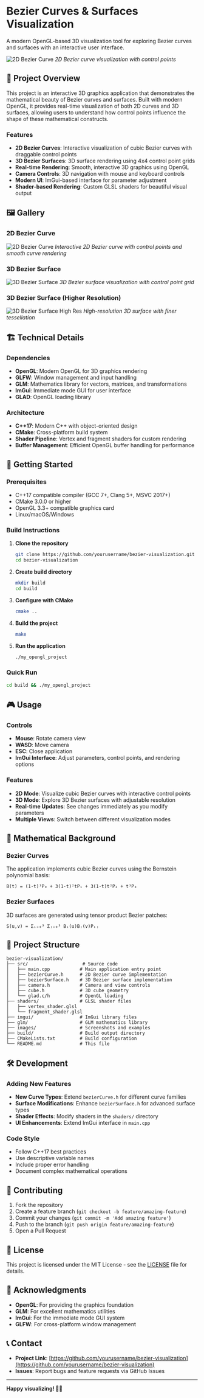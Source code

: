 # Bezier Curves & Surfaces Visualization

A modern OpenGL-based 3D visualization tool for exploring Bezier curves and surfaces with an interactive user interface.

![2D Bezier Curve](images/bezier2D.png)
*2D Bezier curve visualization with control points*

## 🎯 Project Overview

This project is an interactive 3D graphics application that demonstrates the mathematical beauty of Bezier curves and surfaces. Built with modern OpenGL, it provides real-time visualization of both 2D curves and 3D surfaces, allowing users to understand how control points influence the shape of these mathematical constructs.

### Features

- **2D Bezier Curves**: Interactive visualization of cubic Bezier curves with draggable control points
- **3D Bezier Surfaces**: 3D surface rendering using 4x4 control point grids
- **Real-time Rendering**: Smooth, interactive 3D graphics using OpenGL
- **Camera Controls**: 3D navigation with mouse and keyboard controls
- **Modern UI**: ImGui-based interface for parameter adjustment
- **Shader-based Rendering**: Custom GLSL shaders for beautiful visual output

## 🖼️ Gallery

### 2D Bezier Curve
![2D Bezier Curve](images/bezier2D.png)
*Interactive 2D Bezier curve with control points and smooth curve rendering*

### 3D Bezier Surface
![3D Bezier Surface](images/bezier3D.png)
*3D Bezier surface visualization with control point grid*

### 3D Bezier Surface (Higher Resolution)
![3D Bezier Surface High Res](images/bezier3D_bigger_step.png)
*High-resolution 3D surface with finer tessellation*

## 🏗️ Technical Details

### Dependencies
- **OpenGL**: Modern OpenGL for 3D graphics rendering
- **GLFW**: Window management and input handling
- **GLM**: Mathematics library for vectors, matrices, and transformations
- **ImGui**: Immediate mode GUI for user interface
- **GLAD**: OpenGL loading library

### Architecture
- **C++17**: Modern C++ with object-oriented design
- **CMake**: Cross-platform build system
- **Shader Pipeline**: Vertex and fragment shaders for custom rendering
- **Buffer Management**: Efficient OpenGL buffer handling for performance

## 🚀 Getting Started

### Prerequisites
- C++17 compatible compiler (GCC 7+, Clang 5+, MSVC 2017+)
- CMake 3.0.0 or higher
- OpenGL 3.3+ compatible graphics card
- Linux/macOS/Windows

### Build Instructions

1. **Clone the repository**
   ```bash
   git clone https://github.com/yourusername/bezier-visualization.git
   cd bezier-visualization
   ```

2. **Create build directory**
   ```bash
   mkdir build
   cd build
   ```

3. **Configure with CMake**
   ```bash
   cmake ..
   ```

4. **Build the project**
   ```bash
   make
   ```

5. **Run the application**
   ```bash
   ./my_opengl_project
   ```

### Quick Run
```bash
cd build && ./my_opengl_project
```

## 🎮 Usage

### Controls
- **Mouse**: Rotate camera view
- **WASD**: Move camera
- **ESC**: Close application
- **ImGui Interface**: Adjust parameters, control points, and rendering options

### Features
- **2D Mode**: Visualize cubic Bezier curves with interactive control points
- **3D Mode**: Explore 3D Bezier surfaces with adjustable resolution
- **Real-time Updates**: See changes immediately as you modify parameters
- **Multiple Views**: Switch between different visualization modes

## 🔬 Mathematical Background

### Bezier Curves
The application implements cubic Bezier curves using the Bernstein polynomial basis:
```
B(t) = (1-t)³P₀ + 3(1-t)²tP₁ + 3(1-t)t²P₂ + t³P₃
```

### Bezier Surfaces
3D surfaces are generated using tensor product Bezier patches:
```
S(u,v) = Σᵢ₌₀³ Σⱼ₌₀³ Bᵢ(u)Bⱼ(v)Pᵢⱼ
```

## 📁 Project Structure

```
bezier-visualization/
├── src/                    # Source code
│   ├── main.cpp           # Main application entry point
│   ├── bezierCurve.h      # 2D Bezier curve implementation
│   ├── bezierSurface.h    # 3D Bezier surface implementation
│   ├── camera.h           # Camera and view controls
│   ├── cube.h             # 3D cube geometry
│   └── glad.c/h           # OpenGL loading
├── shaders/               # GLSL shader files
│   ├── vertex_shader.glsl
│   └── fragment_shader.glsl
├── imgui/                 # ImGui library files
├── glm/                   # GLM mathematics library
├── images/                # Screenshots and examples
├── build/                 # Build output directory
├── CMakeLists.txt         # Build configuration
└── README.md              # This file
```

## 🛠️ Development

### Adding New Features
- **New Curve Types**: Extend `bezierCurve.h` for different curve families
- **Surface Modifications**: Enhance `bezierSurface.h` for advanced surface types
- **Shader Effects**: Modify shaders in the `shaders/` directory
- **UI Enhancements**: Extend ImGui interface in `main.cpp`

### Code Style
- Follow C++17 best practices
- Use descriptive variable names
- Include proper error handling
- Document complex mathematical operations

## 🤝 Contributing

1. Fork the repository
2. Create a feature branch (`git checkout -b feature/amazing-feature`)
3. Commit your changes (`git commit -m 'Add amazing feature'`)
4. Push to the branch (`git push origin feature/amazing-feature`)
5. Open a Pull Request

## 📄 License

This project is licensed under the MIT License - see the [LICENSE](LICENSE) file for details.

## 🙏 Acknowledgments

- **OpenGL**: For providing the graphics foundation
- **GLM**: For excellent mathematics utilities
- **ImGui**: For the immediate mode GUI system
- **GLFW**: For cross-platform window management

## 📞 Contact

- **Project Link**: [https://github.com/yourusername/bezier-visualization](https://github.com/yourusername/bezier-visualization)
- **Issues**: Report bugs and feature requests via GitHub Issues

---

**Happy visualizing! 🎨✨**
